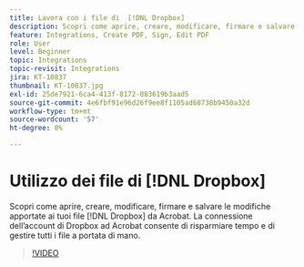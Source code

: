 ```yaml
---
title: Lavora con i file di  [!DNL Dropbox]
description: Scopri come aprire, creare, modificare, firmare e salvare le modifiche apportate ai tuoi file  [!DNL Dropbox]  da Acrobat
feature: Integrations, Create PDF, Sign, Edit PDF
role: User
level: Beginner
topic: Integrations
topic-revisit: Integrations
jira: KT-10837
thumbnail: KT-10837.jpg
exl-id: 25de7921-6ca4-413f-8172-083619b3aad5
source-git-commit: 4e6fbf91e96d26f9ee8f1105ad68738b9450a32d
workflow-type: tm+mt
source-wordcount: '57'
ht-degree: 0%

---
```


# Utilizzo dei file di [!DNL Dropbox]

Scopri come aprire, creare, modificare, firmare e salvare le modifiche apportate ai tuoi file [!DNL Dropbox] da Acrobat. La connessione dell’account di Dropbox ad Acrobat consente di risparmiare tempo e di gestire tutti i file a portata di mano.

>[!VIDEO](https://video.tv.adobe.com/v/3412814?quality=12&learn=on&hidetitle=true&captions=ita)
